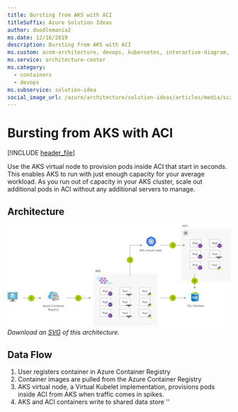 ```yaml
---
title: Bursting from AKS with ACI
titleSuffix: Azure Solution Ideas
author: doodlemania2
ms.date: 12/16/2019
description: Bursting from AKS with ACI
ms.custom: acom-architecture, devops, kubernetes, interactive-diagram, 'https://azure.microsoft.com/solutions/architecture/scale-using-aks-with-aci/'
ms.service: architecture-center
ms.category:
  - containers
  - devops
ms.subservice: solution-idea
social_image_url: /azure/architecture/solution-ideas/articles/media/scale-using-aks-with-aci.png
---
```


# Bursting from AKS with ACI

[!INCLUDE [header_file](../../../includes/sol-idea-header.md)]

Use the AKS virtual node to provision pods inside ACI that start in seconds. This enables AKS to run with just enough capacity for your average workload. As you run out of capacity in your AKS cluster, scale out additional pods in ACI without any additional servers to manage.

## Architecture

![Architecture Diagram](../media/scale-using-aks-with-aci.png)
*Download an [SVG](../media/scale-using-aks-with-aci.svg) of this architecture.*

## Data Flow

1. User registers container in Azure Container Registry
1. Container images are pulled from the Azure Container Registry
1. AKS virtual node, a Virtual Kubelet implementation, provisions pods inside ACI from AKS when traffic comes in spikes.
1. AKS and ACI containers write to shared data store
''